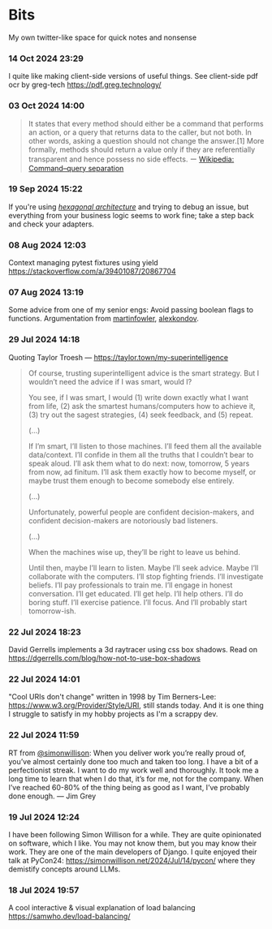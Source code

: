 # Bits

My own twitter-like space for quick notes and nonsense

### 14 Oct 2024 23:29

I quite like making client-side versions of useful things. See client-side pdf ocr by greg-tech <https://pdf.greg.technology/>

### 03 Oct 2024 14:00

>It states that every method should either be a command that performs an action, or a query that returns data to the caller, but not both. In other words, asking a question should not change the answer.[1] More formally, methods should return a value only if they are referentially transparent and hence possess no side effects. ー [Wikipedia: Command–query separation](https://en.wikipedia.org/wiki/Command%E2%80%93query_separation)


### 19 Sep 2024 15:22

If you're using _[hexagonal architecture](https://en.wikipedia.org/wiki/Hexagonal_architecture_(software))_ and trying to debug an issue, but everything from your business logic seems to work fine; take a step back and check your adapters.

### 08 Aug 2024 12:03 

Context managing pytest fixtures using yield <https://stackoverflow.com/a/39401087/20867704>

### 07 Aug 2024 13:19

Some advice from one of my senior engs: Avoid passing boolean flags to functions.
Argumentation from [martinfowler](https://martinfowler.com/bliki/FlagArgument.html>), [alexkondov](https://alexkondov.com/should-you-pass-boolean-to-functions/).

### 29 Jul 2024 14:18

Quoting Taylor Troesh — <https://taylor.town/my-superintelligence>

> Of course, trusting superintelligent advice is the smart strategy. But I wouldn’t need the advice if I was smart, would I?
>
> You see, if I was smart, I would (1) write down exactly what I want from life, (2) ask the smartest humans/computers how to achieve it, (3) try out the sagest strategies, (4) seek feedback, and (5) repeat.
>
> (...)
> 
> If I’m smart, I’ll listen to those machines. I’ll feed them all the available data/context. I’ll confide in them all the truths that I couldn’t bear to speak aloud. I’ll ask them what to do next: now, tomorrow, 5 years from now, ad finitum. I’ll ask them exactly how to become myself, or maybe trust them enough to become somebody else entirely.
>
> (...)
>
> Unfortunately, powerful people are confident decision-makers, and confident decision-makers are notoriously bad listeners.
>
> (...)
>
> When the machines wise up, they’ll be right to leave us behind.
>
> Until then, maybe I’ll learn to listen. Maybe I’ll seek advice. Maybe I’ll collaborate with the computers. I’ll stop fighting friends. I’ll investigate beliefs. I’ll pay professionals to train me. I’ll engage in honest conversation. I’ll get educated. I’ll get help. I’ll help others. I’ll do boring stuff. I’ll exercise patience. I’ll focus. And I’ll probably start tomorrow-ish.

### 22 Jul 2024 18:23 

David Gerrells implements a 3d raytracer using css box shadows. Read on <https://dgerrells.com/blog/how-not-to-use-box-shadows>

### 22 Jul 2024 14:01

"Cool URIs don't change" written in 1998 by Tim Berners-Lee: <https://www.w3.org/Provider/Style/URI>, still stands today. And it is one thing I struggle to satisfy in my hobby projects as I'm a scrappy dev.

### 22 Jul 2024 11:59

RT from [@simonwillison](https://simonwillison.net/2024/Jul/16/lessons-learned/): When you deliver work you’re really proud of, you’ve almost certainly done too much and taken too long. I have a bit of a perfectionist streak. I want to do my work well and thoroughly. It took me a long time to learn that when I do that, it’s for me, not for the company. When I’ve reached 60-80% of the thing being as good as I want, I’ve probably done enough. — Jim Grey

### 19 Jul 2024 12:24

I have been following Simon Willison for a while. They are quite opinionated on software, which I like. You may not know them, but you may know their work. They are one of the main developers of Django. I quite enjoyed their talk at PyCon24: <https://simonwillison.net/2024/Jul/14/pycon/> where they demistify concepts around LLMs. 

### 18 Jul 2024 19:57

A cool interactive & visual explanation of load balancing <https://samwho.dev/load-balancing/>
